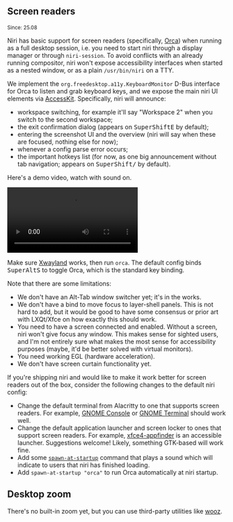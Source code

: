 ## Screen readers

<sup>Since: 25.08</sup>

Niri has basic support for screen readers (specifically, [Orca](https://orca.gnome.org)) when running as a full desktop session, i.e. you need to start niri through a display manager or through `niri-session`.
To avoid conflicts with an already running compositor, niri won't expose accessibility interfaces when started as a nested window, or as a plain `/usr/bin/niri` on a TTY.

We implement the `org.freedesktop.a11y.KeyboardMonitor` D-Bus interface for Orca to listen and grab keyboard keys, and we expose the main niri UI elements via [AccessKit](https://accesskit.dev).
Specifically, niri will announce:

*   workspace switching, for example it'll say "Workspace 2" when you switch to the second workspace;
*   the exit confirmation dialog (appears on <kbd>Super</kbd><kbd>Shift</kbd><kbd>E</kbd> by default);
*   entering the screenshot UI and the overview (niri will say when these are focused, nothing else for now);
*   whenever a config parse error occurs;
*   the important hotkeys list (for now, as one big announcement without tab navigation; appears on <kbd>Super</kbd><kbd>Shift</kbd><kbd>/</kbd> by default).

Here's a demo video, watch with sound on.

<video controls src="https://github.com/user-attachments/assets/afceba6f-79f1-47ec-b859-a0fcb7f8eae3">

https://github.com/user-attachments/assets/afceba6f-79f1-47ec-b859-a0fcb7f8eae3

</video>

Make sure [Xwayland](./Xwayland) works, then run `orca`.
The default config binds <kbd>Super</kbd><kbd>Alt</kbd><kbd>S</kbd> to toggle Orca, which is the standard key binding.

Note that there are some limitations:

*   We don't have an Alt-Tab window switcher yet; it's in the works.
*   We don't have a bind to move focus to layer-shell panels. This is not hard to add, but it would be good to have some consensus or prior art with LXQt/Xfce on how exactly this should work.
*   You need to have a screen connected and enabled. Without a screen, niri won't give focus any window. This makes sense for sighted users, and I'm not entirely sure what makes the most sense for accessibility purposes (maybe, it'd be better solved with virtual monitors).
*   You need working EGL (hardware acceleration).
*   We don't have screen curtain functionality yet.

If you're shipping niri and would like to make it work better for screen readers out of the box, consider the following changes to the default niri config:

*   Change the default terminal from Alacritty to one that supports screen readers. For example, [GNOME Console](https://gitlab.gnome.org/GNOME/console) or [GNOME Terminal](https://gitlab.gnome.org/GNOME/gnome-terminal) should work well.
*   Change the default application launcher and screen locker to ones that support screen readers. For example, [xfce4-appfinder](https://docs.xfce.org/xfce/xfce4-appfinder/start) is an accessible launcher. Suggestions welcome! Likely, something GTK-based will work fine.
*   Add some [`spawn-at-startup`](./Configuration:-Miscellaneous#spawn-at-startup) command that plays a sound which will indicate to users that niri has finished loading.
*   Add `spawn-at-startup "orca"` to run Orca automatically at niri startup.

## Desktop zoom

There's no built-in zoom yet, but you can use third-party utilities like [wooz](https://github.com/negrel/wooz).
